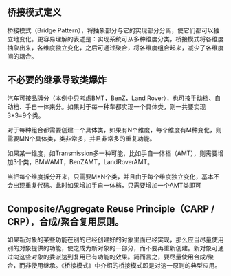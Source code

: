 ## 桥接模式定义
桥接模式（Bridge Pattern），将抽象部分与它的实现部分分离，使它们都可以独立地变化。更容易理解的表述是：实现系统可从多种维度分类，桥接模式将各维度抽象出来，各维度独立变化，之后可通过聚合，将各维度组合起来，减少了各维度间的耦合。

## 不必要的继承导致类爆炸
汽车可按品牌分（本例中只考虑BMT，BenZ，Land Rover），也可按手动档、自动档、手自一体来分。如果对于每一种车都实现一个具体类，则一共要实现3*3=9个类。


对于每种组合都需要创建一个具体类，如果有N个维度，每个维度有M种变化，则需要MN个具体类，类非常多，并且非常多的重复功能。

如果某一维度，如Transmission多一种可能，比如手自一体档（AMT），则需要增加3个类，BMWAMT，BenZAMT，LandRoverAMT。

当把每个维度拆分开来，只需要M*N个类，并且由于每个维度独立变化，基本不会出现重复代码。此时如果增加手自一体档，只需要增加一个AMT类即可


## Composite/Aggregate Reuse Principle（CARP / CRP），合成/聚合复用原则。
如果新对象的某些功能在别的已经创建好的对象里面已经实现，那么应当尽量使用别的对象提供的功能，使之成为新对象的一部分，而不要再重新创建。新对象可通过向这些对象的委派达到复用已有功能的效果。简而言之，要尽量使用合成/聚合，而非使用继承。《桥接模式》中介绍的桥接模式即是对这一原则的典型应用。